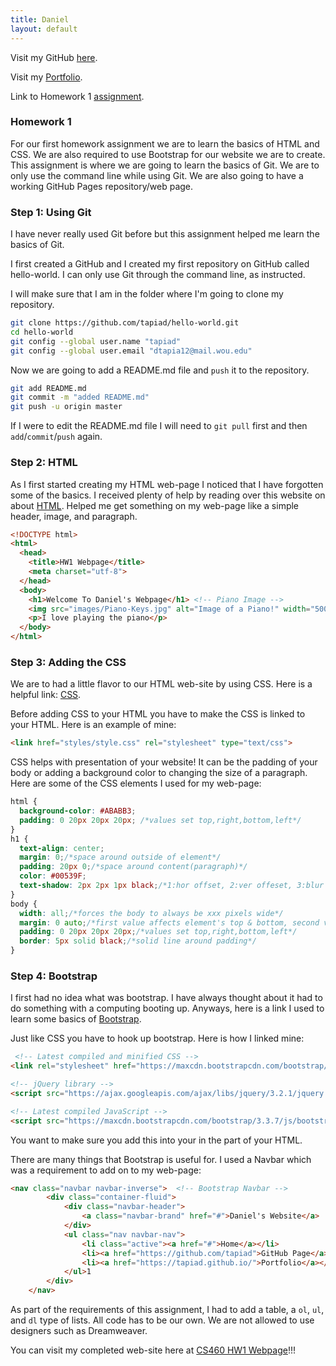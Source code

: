 ```yaml
---
title: Daniel
layout: default
---
```


Visit my GitHub [here](https://github.com/tapiad).

Visit my [Portfolio](https://tapiad.github.io). 

Link to Homework 1 [assignment](http://www.wou.edu/~morses/classes/cs46x/assignments/HW1.html).

### Homework 1

For our first homework assignment we are to learn the basics of HTML and CSS. We are also required to use Bootstrap for our website we are to create. This assignment is where we are going to learn the basics of Git. We are to only use the command line while using Git. We are also going to have a working GitHub Pages repository/web page.

### Step 1: Using Git

I have never really used Git before but this assignment helped me learn the basics of Git. 

I first created a GitHub and I created my first repository on GitHub called hello-world. I can only use Git through the command line, as instructed.

I will make sure that I am in the folder where I'm going to clone my repository.

<!-- Code form  -->
```bash 
git clone https://github.com/tapiad/hello-world.git
cd hello-world
git config --global user.name "tapiad"
git config --global user.email "dtapia12@mail.wou.edu"
``` 

Now we are going to add a README.md file and `push` it to the repository.

```bash
git add README.md 
git commit -m "added README.md"
git push -u origin master
```

If I were to edit the README.md file I will need to `git pull` first and then `add`/`commit`/`push` again.

### Step 2: HTML

As I first started creating my HTML web-page I noticed that I have forgotten some of the basics. I received plenty of help by reading over this website on about [HTML](https://developer.mozilla.org/en-US/docs/Web/HTML). Helped me get something on my web-page like a simple header, image, and paragraph.

```html
<!DOCTYPE html>
<html>
  <head>
    <title>HW1 Webpage</title>
    <meta charset="utf-8">
  </head>
  <body>
  	<h1>Welcome To Daniel's Webpage</h1> <!-- Piano Image -->
	<img src="images/Piano-Keys.jpg" alt="Image of a Piano!" width="500" height="350">
	<p>I love playing the piano</p>
  </body>
</html>
```

### Step 3: Adding the CSS

We are to had a little flavor to our HTML web-site by using CSS. Here is a helpful link: [CSS](https://developer.mozilla.org/en-US/docs/Web/CSS).

Before adding CSS to your HTML you have to make the CSS is linked to your HTML. Here is an example of mine:

```html
<link href="styles/style.css" rel="stylesheet" type="text/css">
```

CSS helps with presentation of your website! It can be the padding of your body or adding a background color to changing the size of a paragraph. Here are some of the CSS elements I used for my web-page:

```CSS
html {
  background-color: #ABABB3;
  padding: 0 20px 20px 20px; /*values set top,right,bottom,left*/
}
h1 {
  text-align: center;
  margin: 0;/*space around outside of element*/
  padding: 20px 0;/*space around content(paragraph)*/    
  color: #00539F;
  text-shadow: 2px 2px 1px black;/*1:hor offset, 2:ver offeset, 3:blur radius, 4:base color shadow*/
}
body {
  width: all;/*forces the body to always be xxx pixels wide*/
  margin: 0 auto;/*first value affects element's top & bottom, second value right & left*/
  padding: 0 20px 20px 20px;/*values set top,right,bottom,left*/
  border: 5px solid black;/*solid line around padding*/
}
```

### Step 4: Bootstrap

I first had no idea what was bootstrap. I have always thought about it had to do something with a computing booting up. Anyways, here is a link I used to learn some basics of [Bootstrap](https://www.w3schools.com/bootstrap/bootstrap_get_started.asp).

Just like CSS you have to hook up bootstrap. Here is how I linked mine:

```html
 <!-- Latest compiled and minified CSS -->
<link rel="stylesheet" href="https://maxcdn.bootstrapcdn.com/bootstrap/3.3.7/css/bootstrap.min.css">

<!-- jQuery library -->
<script src="https://ajax.googleapis.com/ajax/libs/jquery/3.2.1/jquery.min.js"></script>

<!-- Latest compiled JavaScript -->
<script src="https://maxcdn.bootstrapcdn.com/bootstrap/3.3.7/js/bootstrap.min.js"></script> 
```

You want to make sure you add this into your in the *<head>* part of your HTML.

There are many things that Bootstrap is useful for. I used a Navbar which was a requirement to add on to my web-page:

```html
<nav class="navbar navbar-inverse">  <!-- Bootstrap Navbar -->
  		<div class="container-fluid">
   			<div class="navbar-header">
      			<a class="navbar-brand" href="#">Daniel's Website</a>
    		</div>
    		<ul class="nav navbar-nav">
      			<li class="active"><a href="#">Home</a></li>
      			<li><a href="https://github.com/tapiad">GitHub Page</a></li>
      			<li><a href="https://tapiad.github.io/">Portfolio</a></li>
    		</ul>1
  		</div>
	</nav>
```

As part of the requirements of this assignment, I had to add a table, a `ol`, `ul`, and `dl` type of lists. All code has to be our own. We are not allowed to use designers such as Dreamweaver.

You can visit my completed web-site here at [CS460 HW1 Webpage](website)!!!